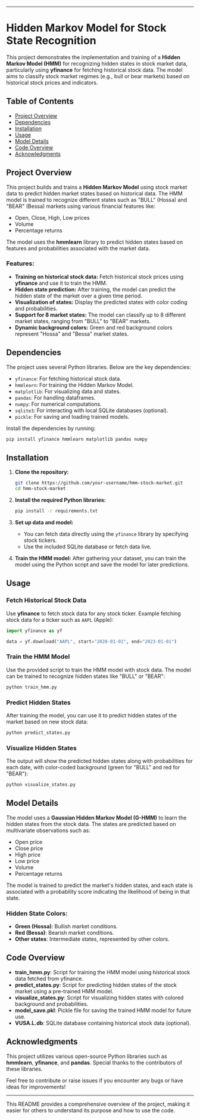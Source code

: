 
---

# Hidden Markov Model for Stock State Recognition

This project demonstrates the implementation and training of a **Hidden Markov Model (HMM)** for recognizing hidden states in stock market data, particularly using **yfinance** for fetching historical stock data. The model aims to classify stock market regimes (e.g., bull or bear markets) based on historical stock prices and indicators.

## Table of Contents
- [Project Overview](#project-overview)
- [Dependencies](#dependencies)
- [Installation](#installation)
- [Usage](#usage)
- [Model Details](#model-details)
- [Code Overview](#code-overview)
- [Acknowledgments](#acknowledgments)

## Project Overview

This project builds and trains a **Hidden Markov Model** using stock market data to predict hidden market states based on historical data. The HMM model is trained to recognize different states such as "BULL" (Hossa) and "BEAR" (Bessa) markets using various financial features like:
- Open, Close, High, Low prices
- Volume
- Percentage returns

The model uses the **hmmlearn** library to predict hidden states based on features and probabilities associated with the market data.

### Features:
- **Training on historical stock data:** Fetch historical stock prices using **yfinance** and use it to train the HMM.
- **Hidden state prediction:** After training, the model can predict the hidden state of the market over a given time period.
- **Visualization of states:** Display the predicted states with color coding and probabilities.
- **Support for 8 market states:** The model can classify up to 8 different market states, ranging from "BULL" to "BEAR" markets.
- **Dynamic background colors:** Green and red background colors represent "Hossa" and "Bessa" market states.

## Dependencies

The project uses several Python libraries. Below are the key dependencies:

- `yfinance`: For fetching historical stock data.
- `hmmlearn`: For training the Hidden Markov Model.
- `matplotlib`: For visualizing data and states.
- `pandas`: For handling dataframes.
- `numpy`: For numerical computations.
- `sqlite3`: For interacting with local SQLite databases (optional).
- `pickle`: For saving and loading trained models.

Install the dependencies by running:
```bash
pip install yfinance hmmlearn matplotlib pandas numpy
```

## Installation

1. **Clone the repository:**
   ```bash
   git clone https://github.com/your-username/hmm-stock-market.git
   cd hmm-stock-market
   ```

2. **Install the required Python libraries:**
   ```bash
   pip install -r requirements.txt
   ```

3. **Set up data and model:**
   - You can fetch data directly using the `yfinance` library by specifying stock tickers.
   - Use the included SQLite database or fetch data live.

4. **Train the HMM model:**
   After gathering your dataset, you can train the model using the Python script and save the model for later predictions.

## Usage

### Fetch Historical Stock Data

Use **yfinance** to fetch stock data for any stock ticker. Example fetching stock data for a ticker such as `AAPL` (Apple):
```python
import yfinance as yf

data = yf.download("AAPL", start="2020-01-01", end="2023-01-01")
```

### Train the HMM Model

Use the provided script to train the HMM model with stock data. The model can be trained to recognize hidden states like "BULL" or "BEAR":
```bash
python train_hmm.py
```

### Predict Hidden States

After training the model, you can use it to predict hidden states of the market based on new stock data:
```bash
python predict_states.py
```

### Visualize Hidden States

The output will show the predicted hidden states along with probabilities for each date, with color-coded background (green for "BULL" and red for "BEAR"):
```bash
python visualize_states.py
```

## Model Details

The model uses a **Gaussian Hidden Markov Model (G-HMM)** to learn the hidden states from the stock data. The states are predicted based on multivariate observations such as:
- Open price
- Close price
- High price
- Low price
- Volume
- Percentage returns

The model is trained to predict the market's hidden states, and each state is associated with a probability score indicating the likelihood of being in that state.

### Hidden State Colors:
- **Green (Hossa)**: Bullish market conditions.
- **Red (Bessa)**: Bearish market conditions.
- **Other states**: Intermediate states, represented by other colors.

## Code Overview

- **train_hmm.py**: Script for training the HMM model using historical stock data fetched from yfinance.
- **predict_states.py**: Script for predicting hidden states of the stock market using a pre-trained HMM model.
- **visualize_states.py**: Script for visualizing hidden states with colored background and probabilities.
- **model_save.pkl**: Pickle file for saving the trained HMM model for future use.
- **VUSA.L.db**: SQLite database containing historical stock data (optional).

## Acknowledgments

This project utilizes various open-source Python libraries such as **hmmlearn**, **yfinance**, and **pandas**. Special thanks to the contributors of these libraries.

Feel free to contribute or raise issues if you encounter any bugs or have ideas for improvements!

---

This README provides a comprehensive overview of the project, making it easier for others to understand its purpose and how to use the code.
